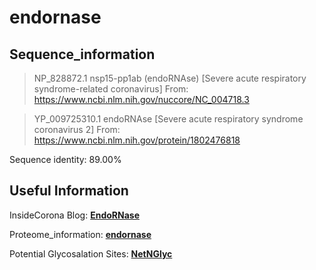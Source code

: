 # endornase
## Sequence_information

>NP_828872.1 nsp15-pp1ab (endoRNAse) [Severe acute respiratory syndrome-related coronavirus]
From: https://www.ncbi.nlm.nih.gov/nuccore/NC_004718.3

>YP_009725310.1 endoRNAse [Severe acute respiratory syndrome coronavirus 2]
From: https://www.ncbi.nlm.nih.gov/protein/1802476818

Sequence identity: 89.00%

## Useful Information

InsideCorona Blog: [**EndoRNase**](https://insidecorona.net/the-virus/endornase-nsp15-nendou-nidoviral-rna-uridylate%e2%80%90specific-endoribonuclease/)

Proteome_information: [**endornase**](https://github.com/thorn-lab/coronavirus_structural_task_force/blob/master/pdb/endornase/proteome_information.txt)

Potential Glycosalation Sites: [**NetNGlyc**](https://github.com/thorn-lab/coronavirus_structural_task_force/blob/master/pdb/endornase/NetNGlyc_endornase) 
